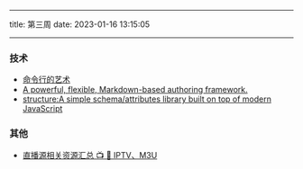 <!--
 * @Author: try try418@163.com
 * @Date: 2023-01-16 13:15:05
 * @Description:
-->

---

title: 第三周
date: 2023-01-16 13:15:05

---

### 技术

- [命令行的艺术](https://github.com/jlevy/the-art-of-command-line/blob/master/README-zh.md)
- [A powerful, flexible, Markdown-based authoring framework.](https://github.com/markdoc/markdoc)
- [structure:A simple schema/attributes library built on top of modern JavaScript](https://structure.js.org/)

### 其他

- [直播源相关资源汇总 📺 💯 IPTV、M3U](https://github.com/imDazui/Tvlist-awesome-m3u-m3u8)
